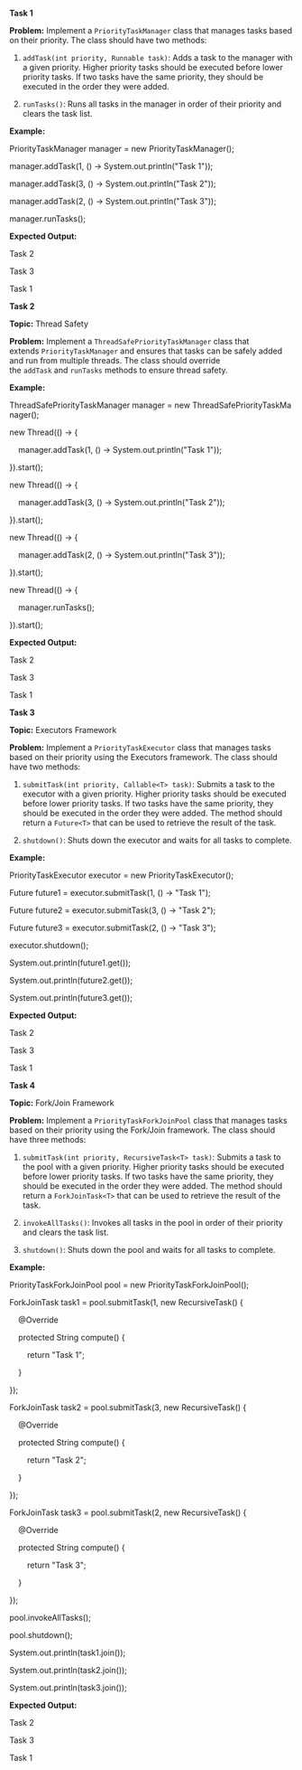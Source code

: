 **Task 1**

**Problem:** Implement a `PriorityTaskManager` class that manages tasks based on their priority. The class should have two methods:

1. `addTask(int priority, Runnable task)`: Adds a task to the manager with a given priority. Higher priority tasks should be executed before lower priority tasks. If two tasks have the same priority, they should be executed in the order they were added.
    
2. `runTasks()`: Runs all tasks in the manager in order of their priority and clears the task list.
    

**Example:**

PriorityTaskManager manager = new PriorityTaskManager();

manager.addTask(1, () -> System.out.println("Task 1"));

manager.addTask(3, () -> System.out.println("Task 2"));

manager.addTask(2, () -> System.out.println("Task 3"));

manager.runTasks();

**Expected Output:**

Task 2

Task 3

Task 1

**Task 2**

**Topic:** Thread Safety

**Problem:** Implement a `ThreadSafePriorityTaskManager` class that extends `PriorityTaskManager` and ensures that tasks can be safely added and run from multiple threads. The class should override the `addTask` and `runTasks` methods to ensure thread safety.

**Example:**

ThreadSafePriorityTaskManager manager = new ThreadSafePriorityTaskManager();

new Thread(() -> {

    manager.addTask(1, () -> System.out.println("Task 1"));

}).start();

new Thread(() -> {

    manager.addTask(3, () -> System.out.println("Task 2"));

}).start();

new Thread(() -> {

    manager.addTask(2, () -> System.out.println("Task 3"));

}).start();

new Thread(() -> {

    manager.runTasks();

}).start();

**Expected Output:**

Task 2

Task 3

Task 1

**Task 3**

**Topic:** Executors Framework

**Problem:** Implement a `PriorityTaskExecutor` class that manages tasks based on their priority using the Executors framework. The class should have two methods:

1. `submitTask(int priority, Callable<T> task)`: Submits a task to the executor with a given priority. Higher priority tasks should be executed before lower priority tasks. If two tasks have the same priority, they should be executed in the order they were added. The method should return a `Future<T>` that can be used to retrieve the result of the task.
    
2. `shutdown()`: Shuts down the executor and waits for all tasks to complete.
    

**Example:**

PriorityTaskExecutor executor = new PriorityTaskExecutor();

Future<String> future1 = executor.submitTask(1, () -> "Task 1");

Future<String> future2 = executor.submitTask(3, () -> "Task 2");

Future<String> future3 = executor.submitTask(2, () -> "Task 3");

executor.shutdown();

System.out.println(future1.get());

System.out.println(future2.get());

System.out.println(future3.get());

**Expected Output:**

Task 2

Task 3

Task 1

**Task 4**

**Topic:** Fork/Join Framework

**Problem:** Implement a `PriorityTaskForkJoinPool` class that manages tasks based on their priority using the Fork/Join framework. The class should have three methods:

1. `submitTask(int priority, RecursiveTask<T> task)`: Submits a task to the pool with a given priority. Higher priority tasks should be executed before lower priority tasks. If two tasks have the same priority, they should be executed in the order they were added. The method should return a `ForkJoinTask<T>` that can be used to retrieve the result of the task.
    
2. `invokeAllTasks()`: Invokes all tasks in the pool in order of their priority and clears the task list.
    
3. `shutdown()`: Shuts down the pool and waits for all tasks to complete.
    

**Example:**

PriorityTaskForkJoinPool pool = new PriorityTaskForkJoinPool();

ForkJoinTask<String> task1 = pool.submitTask(1, new RecursiveTask<String>() {

    @Override

    protected String compute() {

        return "Task 1";

    }

});

ForkJoinTask<String> task2 = pool.submitTask(3, new RecursiveTask<String>() {

    @Override

    protected String compute() {

        return "Task 2";

    }

});

ForkJoinTask<String> task3 = pool.submitTask(2, new RecursiveTask<String>() {

    @Override

    protected String compute() {

        return "Task 3";

    }

});

pool.invokeAllTasks();

pool.shutdown();

System.out.println(task1.join());

System.out.println(task2.join());

System.out.println(task3.join());

**Expected Output:**

Task 2

Task 3

Task 1